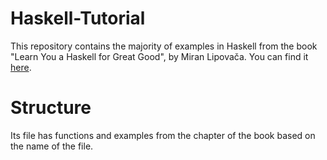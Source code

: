 # Haskell-Tutorial
This repository contains the majority of examples in Haskell from the book "Learn You a Haskell for Great Good", by Miran Lipovača. You can find it [here](http://learnyouahaskell.com/).

# Structure
Its file has functions and examples from the chapter of the book based on the name
of the file.